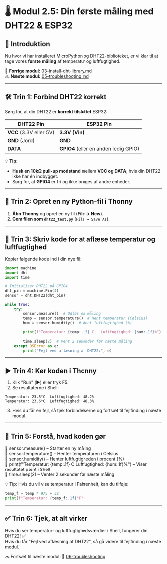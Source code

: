 # 🌡️ Modul 2.5: Din første måling med DHT22 & ESP32

## 📌 **Introduktion**
Nu hvor vi har installeret MicroPython og DHT22-biblioteket, er vi klar til at tage vores **første måling** af temperatur og luftfugtighed.

🔗 **Forrige modul:** [03-install-dht-library.md](03-install-dht-library.md)  
🔜 **Næste modul:** [05-troubleshooting.md](05-troubleshooting.md)  

---

## 🛠️ **Trin 1: Forbind DHT22 korrekt**
Sørg for, at din DHT22 er **korrekt tilsluttet** ESP32:

| DHT22 Pin | ESP32 Pin |
|-----------|-----------|
| **VCC** (3.3V eller 5V) | **3.3V (Vin)** |
| **GND** (Jord) | **GND** |
| **DATA** | **GPIO4** (eller en anden ledig GPIO) |

💡 **Tip:**  
- **Husk en 10kΩ pull-up modstand** mellem **VCC og DATA**, hvis din DHT22 ikke har én indbygget.  
- Sørg for, at **GPIO4** er fri og ikke bruges af andre enheder.

---

## 📄 **Trin 2: Opret en ny Python-fil i Thonny**
1. **Åbn Thonny** og opret en ny fil (**File → New**).  
2. **Gem filen som `dht22_test.py`** (`File → Save As`).  

---

## 📝 **Trin 3: Skriv kode for at aflæse temperatur og luftfugtighed**
Kopier følgende kode ind i din nye fil:

```python
import machine
import dht
import time

# Initialiser DHT22 på GPIO4
dht_pin = machine.Pin(4)
sensor = dht.DHT22(dht_pin)

while True:
    try:
        sensor.measure()  # Udløs en måling
        temp = sensor.temperature()  # Hent temperatur (Celsius)
        hum = sensor.humidity()  # Hent luftfugtighed (%)

        print(f"Temperatur: {temp:.1f} C   Luftfugtighed: {hum:.1f}%")
        
        time.sleep(2)  # Vent 2 sekunder før næste måling
    except OSError as e:
        print("Fejl ved aflæsning af DHT22:", e)
```
---
## ▶️ Trin 4: Kør koden i Thonny
1. Klik "Run" (▶️) eller tryk F5.
2. Se resultaterne i Shell:
```shell
Temperatur: 23.5°C  Luftfugtighed: 48.2%
Temperatur: 23.6°C  Luftfugtighed: 48.3%
```
3. Hvis du får en fejl, så tjek forbindelserne og fortsæt til fejlfinding i næste modul.

---

## 🔄 Trin 5: Forstå, hvad koden gør
🔹 sensor.measure() – Starter en ny måling    
🔹 sensor.temperature() – Henter temperaturen i Celsius    
🔹 sensor.humidity() – Henter luftfugtigheden i procent (%)    
🔹 print(f"Temperatur: {temp:.1f} C  Luftfugtighed: {hum:.1f}%") – Viser resultatet pænt i Shell    
🔹 time.sleep(2) – Venter 2 sekunder før næste måling    

💡 Tip: Hvis du vil vise temperatur i Fahrenheit, kan du tilføje:
```python
temp_f = temp * 9/5 + 32
print(f"Temperatur: {temp_f:.1f}°F")
```
---
## ✅ Trin 6: Tjek, at alt virker
Hvis du ser temperatur- og luftfugtighedsværdier i Shell, fungerer din DHT22! ✅    
Hvis du får "Fejl ved aflæsning af DHT22", så gå videre til fejlfinding i næste modul.

🔜 Fortsæt til næste modul: 
📄 [06-troubleshooting](06-troubleshooting.md)
